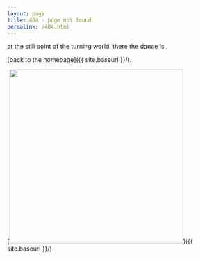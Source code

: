 ```yaml
---
layout: page
title: 404 - page not found
permalink: /404.html
---
```


at the still point of the turning world, there the dance is 

[back to the homepage]({{ site.baseurl }}/).

[<img src="{{ site.baseurl }}/images/404.png" style="width: 400px;"/>]({{ site.baseurl }}/)
